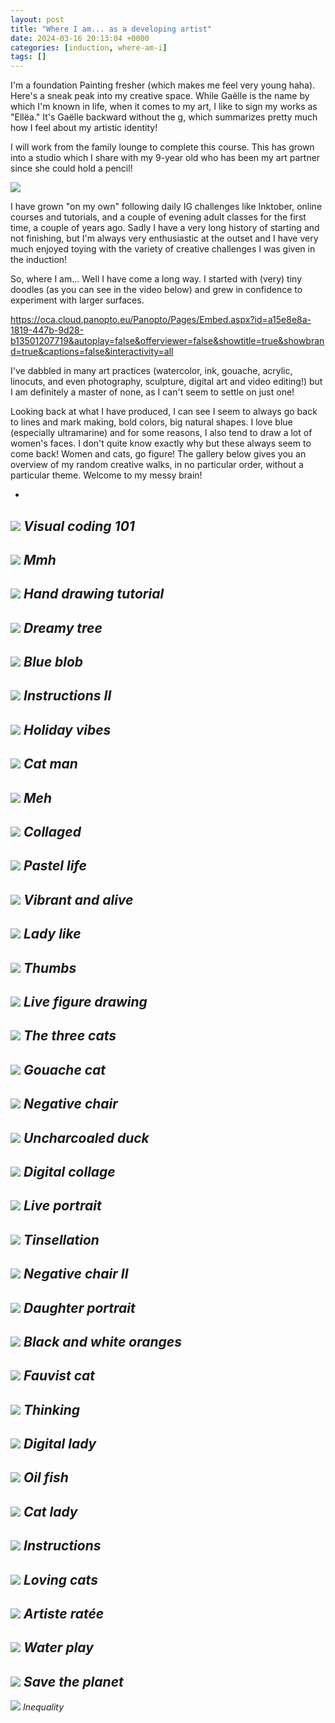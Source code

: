```yaml
---
layout: post
title: "Where I am... as a developing artist"
date: 2024-03-16 20:13:04 +0000
categories: [induction, where-am-i]
tags: []
---
```


I'm a foundation Painting fresher (which makes me feel very young haha). Here's a sneak peak into my creative space. While Gaëlle is the name by which I'm known in life, when it comes to my art, I like to sign my works as "Ellëa." It's Gaëlle backward without the g, which summarizes pretty much how I feel about my artistic identity!

I will work from the family lounge to complete this course. This has grown into a studio which I share with my 9-year old who has been my art partner since she could hold a pencil!

![](/assets/images/img-0037-jpeg)

I have grown "on my own" following daily IG challenges like Inktober, online courses and tutorials, and a couple of evening adult classes for the first time, a couple of years ago. Sadly I have a very long history of starting and not finishing, but I'm always very enthusiastic at the outset and I have very much enjoyed toying with the variety of creative challenges I was given in the induction!

So, where I am... Well I have come a long way. I started with (very) tiny doodles (as you can see in the video below) and grew in confidence to experiment with larger surfaces.

https://oca.cloud.panopto.eu/Panopto/Pages/Embed.aspx?id=a15e8e8a-1819-447b-9d28-b13501207719&autoplay=false&offerviewer=false&showtitle=true&showbrand=true&captions=false&interactivity=all

I've dabbled in many art practices (watercolor, ink, gouache, acrylic, linocuts, and even photography, sculpture, digital art and video editing!) but I am definitely a master of none, as I can't seem to settle on just one!

Looking back at what I have produced, I can see I seem to always go back to lines and mark making, bold colors, big natural shapes. I love blue (especially ultramarine) and for some reasons, I also tend to draw a lot of women's faces. I don't quite know exactly why but these always seem to come back! Women and cats, go figure!&nbsp;The gallery below gives you an overview of my random creative walks, in no particular order, without a particular theme. Welcome to my messy brain!

<!-- wp:columns {"align":"wide"} -->
<!-- wp:column {"verticalAlignment":"center","width":"100%"} -->
<!-- wp:jetpack/slideshow {"ids":[285,293,289,313,292,300,302,306,311,307,308,310,312,315,322,305,295,294,298,287,286,317,301,309,296,288,319,316,320,297,290,304,314,291,299,303],"sizeSlug":"large","className":"@media only screen and (max-width:600px){ .soliloquy-caption {display: block !important;}}"} -->

- 
![](/assets/images/creative-coding-001-17-png)
_Visual coding 101_
- 
![](/assets/images/photo-2024-02-17-174348-jpeg)
_Mmh_
- 
![](/assets/images/2024-02-11-160620-jpeg)
_Hand drawing tutorial_
- 
![](/assets/images/d181843f-7714-4efb-94e2-ea107e1ebbc4-jpeg)
_Dreamy tree_
- 
![](/assets/images/cbe3ff46-140d-4a10-80d6-1526dbbb29d2-jpeg)
_Blue blob_
- 
![](/assets/images/5428c347-0d15-4668-9847-bbd0a6b8d178-jpeg)
_Instructions II_
- 
![](/assets/images/img-0890-jpeg)
_Holiday vibes_
- 
![](/assets/images/img-2201-jpeg)
_Cat man_
- 
![](/assets/images/img-2143-jpeg)
_Meh_
- 
![](/assets/images/img-2113-jpeg)
_Collaged_
- 
![](/assets/images/img-0630-jpeg)
_Pastel life_
- 
![](/assets/images/img-0558-jpeg)
_Vibrant and alive_
- 
![](/assets/images/img-0547-jpeg)
_Lady like_
- 
![](/assets/images/11d4203e-ece5-4470-b44f-10a168e49ff3-jpeg)
_Thumbs_
- 
![](/assets/images/img-0626-1-jpeg)
_Live figure drawing_
- 
![](/assets/images/img-0319-jpeg)
_The three cats_
- 
![](/assets/images/img-0086-jpeg)
_Gouache cat_
- 
![](/assets/images/28drawings-2023-02-08-073231-jpeg)
_Negative chair_
- 
![](/assets/images/d3e9a038-09ee-4ae3-b43f-e96d7178e1e2-jpeg)
_Uncharcoaled duck_
- 
![](/assets/images/12c803e8-c9f2-431a-8a10-557b915b6478-jpeg)
_Digital collage_
- 
![](/assets/images/img-8757-jpeg)
_Live portrait_
- 
![](/assets/images/2022-10-29-120114-jpeg)
_Tinsellation_
- 
![](/assets/images/2022-10-21-071058-2-jpeg)
_Negative chair II_
- 
![](/assets/images/img-8027-jpeg)
_Daughter portrait_
- 
![](/assets/images/3f971b18-5c65-4176-a13e-daac473cf140-jpeg)
_Black and white oranges_
- 
![](/assets/images/img-7914-jpeg)
_Fauvist cat_
- 
![](/assets/images/img-7761-jpeg)
_Thinking_
- 
![](/assets/images/img-7604-jpeg)
_Digital lady_
- 
![](/assets/images/img-7004-jpeg)
_Oil fish_
- 
![](/assets/images/60c67370-2d50-4bf3-bf6b-3b40082aada2-jpeg)
_Cat lady_
- 
![](/assets/images/mae2022-011-png)
_Instructions_
- 
![](/assets/images/bff80586-404e-40cb-b7fc-705e79e48c24-jpeg)
_Loving cats_
- 
![](/assets/images/img-5120-jpeg)
_Artiste ratée_
- 
![](/assets/images/img-4497-jpeg)
_Water play_
- 
![](/assets/images/2abc8ac3-ec0a-4e61-8fae-f8af696c4d58-jpeg)
_Save the planet_
- 
![](/assets/images/img-2454-jpeg)
_Inequality_

<!-- /wp:jetpack/slideshow -->
<!-- /wp:column -->
<!-- /wp:columns -->